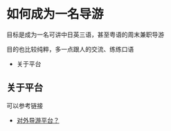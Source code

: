 # 如何成为一名导游

目标是成为一名可讲中日英三语，甚至粤语的周末兼职导游

目的也比较纯粹，多一点跟人的交流、练练口语



* 关于平台


## 关于平台

可以参考链接

* [对外导游平台？](https://www.zhihu.com/question/20429388/answer/58519212)
